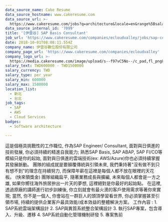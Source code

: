 ```yaml
---
data_source_name: Cake Resume
data_source_hostname: www.cakeresume.com
data_source_url: >-
  https://www.cakeresume.com/jobs?q=architecture&locale=en&range%5Bsalary_range%5D%5Bmin%5D=1000000&page=4
data_source_internal_id: '7099'
title: '[伊雲谷] SAP Basis Consultant'
job_url: 'https://www.cakeresume.com/companies/ecloudvalley/jobs/sap-consultant'
date: 2018-10-01T08:08:11.554Z
company_name: 伊雲谷數位股份有限公司
company_page_url: 'https://www.cakeresume.com/companies/ecloudvalley'
company_logo_url: >-
  https://media.cakeresume.com/image/upload/s--f97vC5No--/c_pad,fl_png8,h_200,w_200/v1620025131/plasvlv0yqm9knu5hcyb.png
salary_text: TWD600000 - TWD1500000
salary_currency: TWD
salary_type: per_year
salary_min: 600000
salary_max: 1500000
location_list:
  - 新北
  - 台北
job_tags:
  - SAP
  - AWS
  - Cloud Services
badges:
  - Software architecture

---
```


這是個極具挑戰性的工作職位, 作為SAP Engineer/ Consultant, 面對與日俱進的技術發展, 你必須持續的精進自我能力; 熟悉SAP Basis, SAP ABAP, SAP FI/CO等模組只是你的起始, 面對與日俱進的雲端技術(ex: AWS/Azure)你也必須持續掌握其發展脈動。 團隊的組成就是要顛覆傳統與引領未來, 我們秉持著"沒有做不到只有想不到"的理念在持續努力, 而保障年薪在這裡是每個人都不放在眼裡的天花板。 (快來領獎金) 團隊組織扁平, 隨著業務成長與擴編, 未來每個人都會是一方之雄, 如果你嚮往海外旅居拚出一片天的夢想, 這裡絕對是你最好的起始點。 在這裡, 透過原廠的講師進行初步訓練後, 你立刻就會有最火燙的客戶使用需求等著你來實現; 當然, 你不是一個人, 你會站在一群巨人的頭頂學習看世界, 你必須掌握甚至引領市場, 持續的提供企業客戶最具效能/成本效益的整體解決方案。 工作內容 : 1. SAP系統雲端架構設計 2. SAP與異質系統整合架構設計 3. 執行SAP專案，包含導入、升級、遷移 4. SAP系統自動化管理機制研發 5. 專案售前